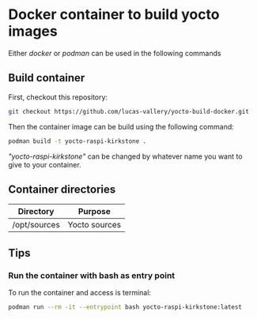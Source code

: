 # Docker container to build yocto images

Either *docker* or *podman* can be used in the following commands

## Build container
First, checkout this repository:
```bash
git checkout https://github.com/lucas-vallery/yocto-build-docker.git
```

Then the container image can be build using the following command:
```bash
podman build -t yocto-raspi-kirkstone .
```
*"yocto-raspi-kirkstone"* can be changed by whatever name you want to give to your container.

## Container directories
|    Directory    |    Purpose    |
|-----------------|---------------|
|/opt/sources     | Yocto sources |

## Tips
### Run the container with bash as entry point
To run the container and access is terminal:
```bash
podman run --rm -it --entrypoint bash yocto-raspi-kirkstone:latest
```

